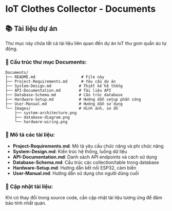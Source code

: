 # IoT Clothes Collector - Documents

## 📚 Tài liệu dự án

Thư mục này chứa tất cả tài liệu liên quan đến dự án IoT thu gom quần áo tự động.

### 📁 Cấu trúc thư mục Documents:

```
Documents/
├── README.md                    # File này
├── Project-Requirements.md      # Yêu cầu dự án
├── System-Design.md            # Thiết kế hệ thống
├── API-Documentation.md        # Tài liệu API
├── Database-Schema.md          # Cấu trúc database
├── Hardware-Setup.md           # Hướng dẫn setup phần cứng
├── User-Manual.md              # Hướng dẫn sử dụng
└── Images/                     # Hình ảnh, sơ đồ
    ├── system-architecture.png
    ├── database-diagram.png
    └── hardware-wiring.png
```

### 📝 Mô tả các tài liệu:

- **Project-Requirements.md**: Mô tả yêu cầu chức năng và phi chức năng
- **System-Design.md**: Kiến trúc hệ thống, luồng dữ liệu
- **API-Documentation.md**: Danh sách API endpoints và cách sử dụng
- **Database-Schema.md**: Cấu trúc các collection/table trong database
- **Hardware-Setup.md**: Hướng dẫn kết nối ESP32, cảm biến
- **User-Manual.md**: Hướng dẫn sử dụng cho người dùng cuối

### 🔄 Cập nhật tài liệu:

Khi có thay đổi trong source code, cần cập nhật tài liệu tương ứng để đảm bảo tính nhất quán.